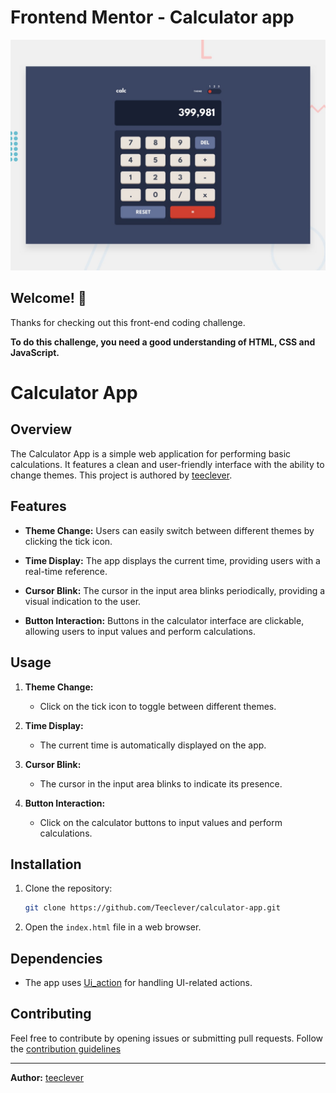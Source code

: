# Frontend Mentor - Calculator app

![Design preview for the Calculator app coding challenge](./design/desktop-preview.jpg)

## Welcome! 👋

Thanks for checking out this front-end coding challenge.


**To do this challenge, you need a good understanding of HTML, CSS and JavaScript.**

# Calculator App

## Overview

The Calculator App is a simple web application for performing basic calculations. It features a clean and user-friendly interface with the ability to change themes. This project is authored by [teeclever](author-profile-link).

## Features

- **Theme Change:** Users can easily switch between different themes by clicking the tick icon.

- **Time Display:** The app displays the current time, providing users with a real-time reference.

- **Cursor Blink:** The cursor in the input area blinks periodically, providing a visual indication to the user.

- **Button Interaction:** Buttons in the calculator interface are clickable, allowing users to input values and perform calculations.

## Usage

1. **Theme Change:**
   - Click on the tick icon to toggle between different themes.

2. **Time Display:**
   - The current time is automatically displayed on the app.

3. **Cursor Blink:**
   - The cursor in the input area blinks to indicate its presence.

4. **Button Interaction:**
   - Click on the calculator buttons to input values and perform calculations.

## Installation

1. Clone the repository:

    ```bash
    git clone https://github.com/Teeclever/calculator-app.git
    ```

2. Open the `index.html` file in a web browser.

## Dependencies

- The app uses [Ui_action](./U_actions.js) for handling UI-related actions.

## Contributing

Feel free to contribute by opening issues or submitting pull requests. Follow the [contribution guidelines](CONTRIBUTING.md) 

---

**Author:** [teeclever](author-profile-link)
